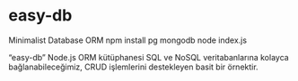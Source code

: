 # easy-db
Minimalist Database ORM
npm install pg mongodb
node index.js

“easy-db” Node.js ORM kütüphanesi SQL ve NoSQL veritabanlarına kolayca bağlanabileceğimiz, 
CRUD işlemlerini destekleyen basit bir örnektir.
